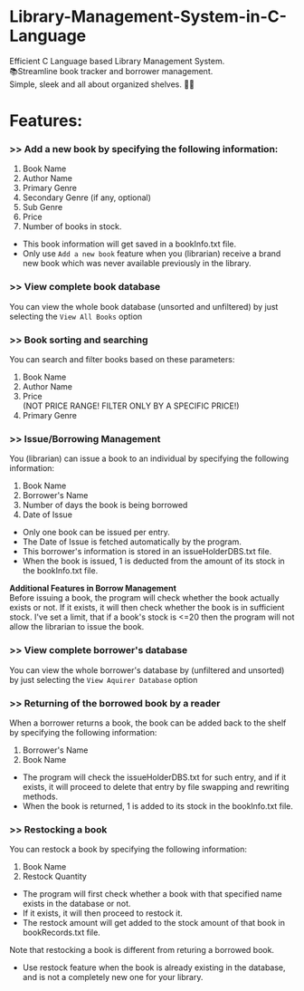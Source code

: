 # Library-Management-System-in-C-Language
Efficient C Language based Library Management System. <br>
📚Streamline book tracker and borrower management. <br>
Simple, sleek and all about organized shelves. 💫💫

# Features:
### >> Add a new book by specifying the following information:
1. Book Name <br>
2. Author Name <br>
3. Primary Genre <br>
4. Secondary Genre (if any, optional) <br>
5. Sub Genre <br>
6. Price <br>
7. Number of books in stock. <br>

- This book information will get saved in a bookInfo.txt file.
- Only use <code>Add a new book</code> feature when you (librarian) receive a brand new book which was never available previously in the library.

### >> View complete book database
You can view the whole book database (unsorted and unfiltered) by just selecting the <code>View All Books</code> option

### >> Book sorting and searching
You can search and filter books based on these parameters:<br>
1. Book Name<br>
2. Author Name<br>
3. Price<br> (NOT PRICE RANGE! FILTER ONLY BY A SPECIFIC PRICE!)<br>
4. Primary Genre

### >> Issue/Borrowing Management
You (librarian) can issue a book to an individual by specifying the following information:
1. Book Name<br>
2. Borrower's Name<br>
3. Number of days the book is being borrowed<br>
4. Date of Issue<br>

- Only one book can be issued per entry.
- The Date of Issue is fetched automatically by the program.
- This borrower's information is stored in an issueHolderDBS.txt file.
- When the book is issued, 1 is deducted from the amount of its stock in the bookInfo.txt file.

**Additional Features in Borrow Management**<br>
Before issuing a book, the program will check whether the book actually exists or not. If it exists, it will then check whether the book is in sufficient stock. I've set a limit, that if a book's stock is <=20 then the program will not allow the librarian to issue the book.

### >> View complete borrower's database
You can view the whole borrower's database by (unfiltered and unsorted) by just selecting the <code>View Aquirer Database</code> option

### >> Returning of the borrowed book by a reader
When a borrower returns a book, the book can be added back to the shelf by specifying the following information:
1. Borrower's Name
2. Book Name

- The program will check the issueHolderDBS.txt for such entry, and if it exists, it will proceed to delete that entry by file swapping and rewriting methods.
- When the book is returned, 1 is added to its stock in the bookInfo.txt file.

### >> Restocking a book
You can restock a book by specifying the following information:
1. Book Name
2. Restock Quantity

- The program will first check whether a book with that specified name exists in the database or not.
- If it exists, it will then proceed to restock it.
- The restock amount will get added to the stock amount of that book in bookRecords.txt file.

Note that restocking a book is different from returing a borrowed book.
- Use restock feature when the book is already existing in the database, and is not a completely new one for your library.
